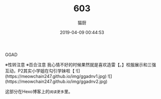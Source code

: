 ﻿---
layout: post
title: 603
date: 2019-04-09 00:44:53
updated: 2019-04-09 00:44:53
comments: true
categories: [Photo]
tags: [ggad, 格邓, 神奇动物在哪里]
author: "猫厨"
description: ""
toc: true
---

<p>GGAD</p> 
※性转注意
※百合注意
我心情不好的时候果然就是喜欢造雷【。】校服展示和三强互动，P2其实小学姐在勾引学妹啦【 
![](https://meowchain247.github.io/img/ggadnv1.jpg)
![](https://meowchain247.github.io/img/ggadnv2.jpg)

<!-- more -->  

这部分在Hexo博客上的`阅读更多`里。